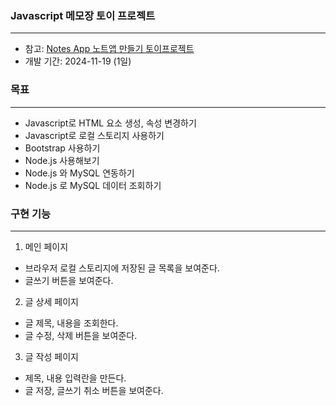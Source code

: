### Javascript 메모장 토이 프로젝트

---
* 참고: <a href="https://velog.io/@eunjin/Javascript-%EB%85%B8%ED%8A%B8%EC%95%B1-%EB%A7%8C%EB%93%A4%EA%B8%B0">Notes App 노트앱 만들기 토이프로젝트</a>
* 개발 기간: 2024-11-19 (1일)

### 목표

---
* Javascript로 HTML 요소 생성, 속성 변경하기
* Javascript로 로컬 스토리지 사용하기
* Bootstrap 사용하기
* Node.js 사용해보기
* Node.js 와 MySQL 연동하기
* Node.js 로 MySQL 데이터 조회하기

### 구현 기능

---
1. 메인 페이지
* 브라우저 로컬 스토리지에 저장된 글 목록을 보여준다.
* 글쓰기 버튼을 보여준다.

2. 글 상세 페이지
* 글 제목, 내용을 조회한다.
* 글 수정, 삭제 버튼을 보여준다.

3. 글 작성 페이지
* 제목, 내용 입력란을 만든다.
* 글 저장, 글쓰기 취소 버튼을 보여준다.
